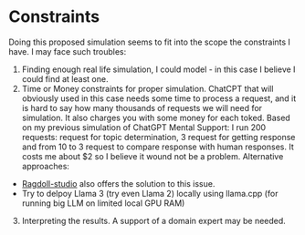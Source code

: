 # Constraints

Doing this proposed simulation seems to fit into the scope the constraints I have. I may face such troubles:
1. Finding enough real life simulation, I could model - in this case I believe I could find at least one.
2. Time or Money constraints for proper simulation. ChatCPT that will obviously used in this case needs some time to process a request, and it is hard to say how many thousands of requests we will need for simulation. It also charges you with some money for each toked. 
Based on my previous simulation of ChatGPT Mental Support: I run 200 requests: request for topic determination, 3 request for getting response and from 10 to 3 request to compare response with human responses. It costs me about $2 so I believe it wound not be a problem. 
Alternative approaches:
- [Ragdoll-studio](https://ragdoll-studio.vercel.app/dolls#) also offers the solution to this issue.
- Try to delpoy Llama 3 (try even Llama 2) locally using llama.cpp (for running big LLM on limited local GPU RAM)

3. Interpreting the results. A support of a domain expert may be needed. 
